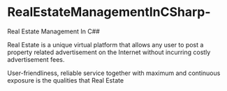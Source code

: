# RealEstateManagementInCSharp-
Real Estate Management In C##

Real Estate  is a unique virtual platform that allows any user to post a property related advertisement on the 
Internet without incurring costly advertisement fees. 

User-friendliness, reliable service together with maximum and continuous exposure is the qualities that Real Estate

